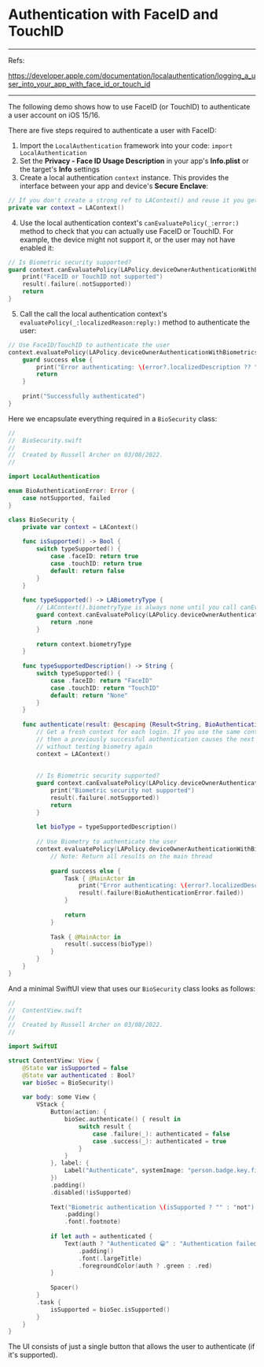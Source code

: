 # Authentication with FaceID and TouchID

---

Refs:

https://developer.apple.com/documentation/localauthentication/logging_a_user_into_your_app_with_face_id_or_touch_id

---

The following demo shows how to use FaceID (or TouchID) to authenticate a user account on iOS 15/16.

There are five steps required to authenticate a user with FaceID:

1. Import the `LocalAuthentication` framework into your code: `import LocalAuthentication`
2. Set the **Privacy - Face ID Usage Description** in your app's **Info.plist** or the target's **Info** settings
3. Create a local authentication `context` instance. This provides the interface between your app and device's **Secure Enclave**:

```swift
// If you don't create a strong ref to LAContext() and reuse it you get weird runtime errors
private var context = LAContext()
```

4. Use the local authentication context's `canEvaluatePolicy(_:error:)` method to check that you can actually use FaceID or TouchID. For example, the device might not support it, or the user may not have enabled it:

```swift
// Is Biometric security supported?
guard context.canEvaluatePolicy(LAPolicy.deviceOwnerAuthenticationWithBiometrics, error: nil) else {
	print("FaceID or TouchID not supported")
	result(.failure(.notSupported))
	return
}
```

5. Call the call the local authentication context's `evaluatePolicy(_:localizedReason:reply:)` method to authenticate the user:

```swift
// Use FaceID/TouchID to authenticate the user
context.evaluatePolicy(LAPolicy.deviceOwnerAuthenticationWithBiometrics, localizedReason: "Authentication required") { success, error in
    guard success else {
		print("Error authenticating: \(error?.localizedDescription ?? "unknown error")")
        return
    }
    
	print("Successfully authenticated")
}
```

Here we encapsulate everything required in a `BioSecurity` class:

```swift
//
//  BioSecurity.swift
//
//  Created by Russell Archer on 03/08/2022.
//

import LocalAuthentication

enum BioAuthenticationError: Error {
    case notSupported, failed
}

class BioSecurity {
    private var context = LAContext()
    
    func isSupported() -> Bool {
        switch typeSupported() {
            case .faceID: return true
            case .touchID: return true
            default: return false
        }
    }
    
    func typeSupported() -> LABiometryType {
        // LAContext().biometryType is always none until you call canEvaluatePolicy(_:error:)
        guard context.canEvaluatePolicy(LAPolicy.deviceOwnerAuthenticationWithBiometrics, error: nil) else {
            return .none
        }
        
        return context.biometryType
    }
    
    func typeSupportedDescription() -> String {
        switch typeSupported() {
            case .faceID: return "FaceID"
            case .touchID: return "TouchID"
            default: return "None"
        }
    }
    
    func authenticate(result: @escaping (Result<String, BioAuthenticationError>) -> Void) {
        // Get a fresh context for each login. If you use the same context on multiple attempts
        // then a previously successful authentication causes the next policy evaluation to succeed
        // without testing biometry again
        context = LAContext()
        
        
        // Is Biometric security supported?
        guard context.canEvaluatePolicy(LAPolicy.deviceOwnerAuthenticationWithBiometrics, error: nil) else {
            print("Biometric security not supported")
            result(.failure(.notSupported))
            return
        }
               
        let bioType = typeSupportedDescription()
        
        // Use Biometry to authenticate the user
        context.evaluatePolicy(LAPolicy.deviceOwnerAuthenticationWithBiometrics, localizedReason: "Authentication required") { success, error in
	        // Note: Return all results on the main thread
	        
            guard success else {
                Task { @MainActor in
                    print("Error authenticating: \(error?.localizedDescription ?? "unknown error")")
                    result(.failure(BioAuthenticationError.failed))
                }
                
                return
            }
            
            Task { @MainActor in
                result(.success(bioType))
            }
        }
    }
}
```

And a minimal SwiftUI view that uses our `BioSecurity` class looks as follows:

```swift
//
//  ContentView.swift
//
//  Created by Russell Archer on 03/08/2022.
//

import SwiftUI

struct ContentView: View {
    @State var isSupported = false
    @State var authenticated : Bool?
    var bioSec = BioSecurity()
    
    var body: some View {
        VStack {
            Button(action: {
                bioSec.authenticate() { result in
                    switch result {
                        case .failure(_): authenticated = false
                        case .success(_): authenticated = true
                    }
                }
            }, label: {
                Label("Authenticate", systemImage: "person.badge.key.fill")
            })
            .padding()
            .disabled(!isSupported)
            
            Text("Biometric authentication \(isSupported ? "" : "not") supported")
                .padding()
                .font(.footnote)
            
            if let auth = authenticated {
                Text(auth ? "Authenticated 😁" : "Authentication failed ☹️")
                    .padding()
                    .font(.largeTitle)
                    .foregroundColor(auth ? .green : .red)
            }
            
            Spacer()
        }
        .task {
            isSupported = bioSec.isSupported()
        }
    }
}
```

The UI consists of just  a single button that allows the user to authenticate (if it's supported).
